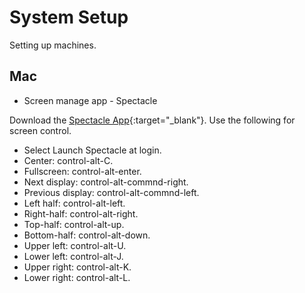 # System Setup

Setting up machines.

## Mac

* Screen manage app - Spectacle

Download the [Spectacle App](https://www.spectacleapp.com/){:target="_blank"}. Use the following
for screen control.
  - Select Launch Spectacle at login.
  - Center: control-alt-C.
  - Fullscreen: control-alt-enter.
  - Next display: control-alt-commnd-right.
  - Previous display: control-alt-commnd-left.
  - Left half: control-alt-left.
  - Right-half: control-alt-right.
  - Top-half: control-alt-up.
  - Bottom-half: control-alt-down.
  - Upper left: control-alt-U.
  - Lower left: control-alt-J.
  - Upper right: control-alt-K.
  - Lower right: control-alt-L.

